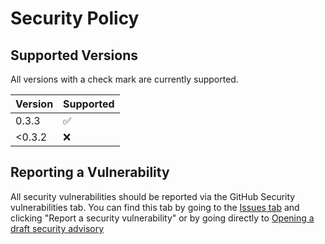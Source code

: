 # Security Policy

## Supported Versions

All versions with a check mark are currently supported.

| Version | Supported          |
| ------- | ------------------ |
| 0.3.3   | :white_check_mark: |
| <0.3.2  | :x:                |

## Reporting a Vulnerability

All security vulnerabilities should be reported via the GitHub Security vulnerabilities tab. You can find this tab by going to the [Issues tab](https://github.com/invernyx/smartcars-3-public-api/issues/new/choose) and clicking "Report a security vulnerability" or by going directly to [Opening a draft security advisory](https://github.com/invernyx/smartcars-3-public-api/security/advisories/new)
